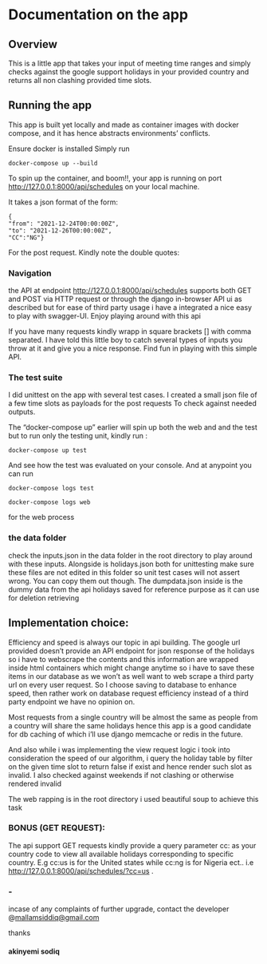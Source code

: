

# Documentation on the app 

## Overview 
This is a little app that takes your input of meeting time ranges and simply checks against the google support holidays in your provided country and returns all non clashing provided time slots.


## Running the app 

This app is built yet locally and made as container images with docker compose, and it has hence abstracts environments’ conflicts. 

Ensure docker is installed Simply run 

	docker-compose up --build

To spin up the container, and boom!!, your app is running on port http://127.0.0.1:8000/api/schedules on  your local machine.

It takes a json format of the form:

	{
	"from": "2021-12-24T00:00:00Z",
	"to": "2021-12-26T00:00:00Z",
	"CC":"NG"} 

For the post request.
Kindly note the double quotes:

### Navigation

the API at endpoint http://127.0.0.1:8000/api/schedules supports both GET and POST via HTTP request or through the django in-browser API ui as described but for ease of third party usage i have a integrated a nice easy to play with swagger-UI. Enjoy playing around with this api

If you have many requests kindly wrapp in square brackets [] with comma separated. I have told this little boy to catch several types of inputs you throw at it and give you a nice response. Find fun in playing with this simple API. 

### The test suite

I did unittest on the app with several test cases. I created a small json file of a few time slots as payloads for the post requests To check against needed outputs. 

The “docker-compose up” earlier will spin up both the web and and the test but to run only the testing unit, kindly run :


	docker-compose up test 


And see how the test was evaluated on your console. And at anypoint you can run 

	docker-compose logs test 

	docker-compose logs web 

for the web process


### the data folder	

check the inputs.json in the data folder in the root directory to play around with these inputs. Alongside is holidays.json both for unittesting make sure these files are not edited in this folder so unit test cases will not assert wrong. You can copy them out though. The dumpdata.json inside is the dummy data from the api holidays saved for reference purpose as it can use for deletion retrieving 

## Implementation choice:

Efficiency and speed is always our topic in api building. The google url provided doesn’t provide an API endpoint for json response of the holidays so i have to webscrape the contents and this information are wrapped inside html containers which might change anytime so i have to save these items in our database as we won’t as well want to web scrape a third party url on every user request. So I choose saving to database to enhance speed, then rather work on database request efficiency instead of a third party endpoint we have no opinion on.

Most requests from a single country will be almost the same as people from a country will share the same holidays hence this app is a good candidate for db caching of which i’ll use django memcache or redis in the future.

And also while i was implementing the view request logic i took into consideration the speed of our algorithm, i query the holiday table by filter on the given time slot to return false if exist and hence render such slot as invalid. I also checked against weekends if not clashing or otherwise rendered invalid

The web rapping is in the root directory i used beautiful soup to achieve this task

### BONUS (GET REQUEST):
The api support GET requests kindly provide a query parameter cc: as your country code to view all available holidays corresponding to specific country. E.g cc:us is for the United states while cc:ng is for Nigeria ect.. i.e http://127.0.0.1:8000/api/schedules/?cc=us  .

### -
incase of any complaints of further upgrade, contact the developer @mallamsiddiq@gmail.com


thanks 

#### akinyemi sodiq



